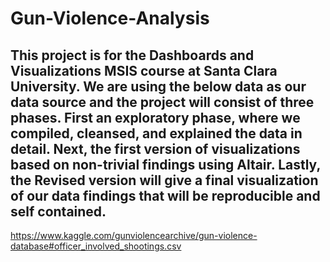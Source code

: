# Gun-Violence-Analysis
## This project is for the Dashboards and Visualizations MSIS course at Santa Clara University. We are using the below data as our data source and the project will consist of three phases. First an exploratory phase, where we compiled, cleansed, and explained the data in detail. Next, the first version of visualizations based on non-trivial findings using Altair. Lastly, the Revised version will give a final visualization of our data findings that will be reproducible and self contained.   

https://www.kaggle.com/gunviolencearchive/gun-violence-database#officer_involved_shootings.csv
